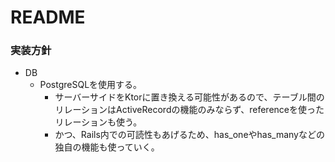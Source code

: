 # README
### 実装方針
- DB
  - PostgreSQLを使用する。
    - サーバーサイドをKtorに置き換える可能性があるので、テーブル間のリレーションはActiveRecordの機能のみならず、referenceを使ったリレーションも使う。
    - かつ、Rails内での可読性もあげるため、has_oneやhas_manyなどの独自の機能も使っていく。
